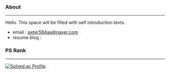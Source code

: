 ### About
---
Hello. This space will be filled with self introduction texts.
- email : peter584aa@naver.com
- resume blog : 

### PS Rank
---
<!--![Top Langs](https://github-readme-stats.vercel.app/api/top-langs/?username=pedro1798&layout=compact&theme=dark)-->

[![Solved.ac Profile](http://mazassumnida.wtf/api/v2/generate_badge?boj=peter584aa)](https://solved.ac/peter584aa/)

